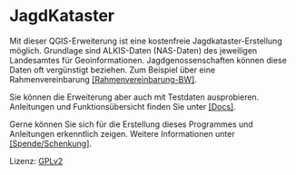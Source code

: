 # JagdKataster

Mit dieser QGIS-Erweiterung ist eine kostenfreie Jagdkataster-Erstellung möglich.
Grundlage sind ALKIS-Daten (NAS-Daten) des jeweiligen Landesamtes für Geoinformationen. Jagdgenossenschaften können diese Daten oft vergünstigt beziehen. Zum Beispiel über eine Rahmenvereinbarung  [\[Rahmenvereinbarung-BW\]](https://www.lgl-bw.de/export/sites/lgl/unsere-themen/Produkte/Galerien/Dokumente/Rahmenvereinbarung_Jagdgenossenschaften_und_Eigenjagdbesitzer_2008.pdf).

Sie können die Erweiterung aber auch mit Testdaten ausprobieren. Anleitungen und Funktionsübersicht finden Sie unter [\[Docs\]](https://github.com/skorpsim/JagdKataster/tree/master/docs).

Gerne können Sie sich für die Erstellung dieses Programmes und Anleitungen erkenntlich zeigen. Weitere Informationen unter [\[Spende/Schenkung\]](https://github.com/skorpsim/JagdKataster/raw/master/docs/07_Spenden.pdf).


Lizenz: [GPLv2](http://www.gnu.org/licenses/old-licenses/gpl-2.0.en.html)
